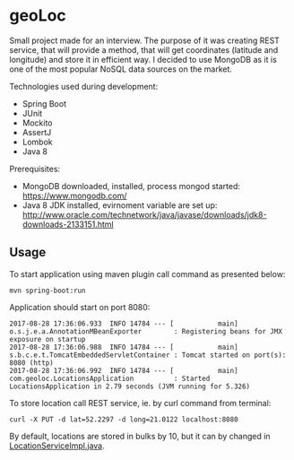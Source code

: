 # geoLoc

Small project made for an interview. The purpose of it was creating REST service, that will provide a method, that will get
coordinates (latitude and longitude) and store it in efficient way. I decided to use MongoDB as it is one of the most popular NoSQL
data sources on the market.

Technologies used during development:
* Spring Boot
* JUnit
* Mockito
* AssertJ
* Lombok
* Java 8

Prerequisites:
* MongoDB downloaded, installed, process mongod started: https://www.mongodb.com/
* Java 8 JDK installed, evirnoment variable are set up: http://www.oracle.com/technetwork/java/javase/downloads/jdk8-downloads-2133151.html

## Usage

To start application using maven plugin call command as presented below:

```
mvn spring-boot:run
```

Application should start on port 8080:

```
2017-08-28 17:36:06.933  INFO 14784 --- [           main] o.s.j.e.a.AnnotationMBeanExporter        : Registering beans for JMX exposure on startup
2017-08-28 17:36:06.988  INFO 14784 --- [           main] s.b.c.e.t.TomcatEmbeddedServletContainer : Tomcat started on port(s): 8080 (http)
2017-08-28 17:36:06.992  INFO 14784 --- [           main] com.geoloc.LocationsApplication          : Started LocationsApplication in 2.79 seconds (JVM running for 5.326)
```

To store location call REST service, ie. by curl command from terminal:

```
curl -X PUT -d lat=52.2297 -d long=21.0122 localhost:8080
```

By default, locations are stored in bulks by 10, but it can by changed in [LocationServiceImpl.java](https://github.com/shekerama/geoLoc/blob/master/src/main/java/com/geoloc/service/LocationServiceImpl.java).
